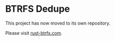 # BTRFS Dedupe

This project has now moved to its own repository.

Please visit [rust-btrfs.com](http://rust-btrfs.com).

